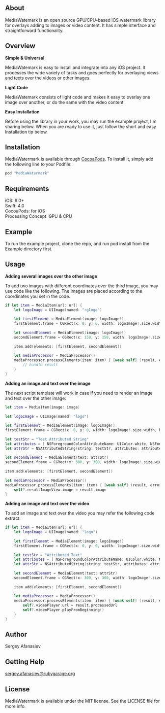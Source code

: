 ## About

MediaWatemark is an open source GPU/CPU-based iOS watermark library for overlays adding to images or video content. It has simple interface and straightforward functionality.

## Overview
__Simple & Universal__

MediaWatemark is easy to install and integrate into any iOS project. It processes the wide variety of tasks and goes perfectly for overlaying views and texts over the videos or other images.  

__Light Code__

MediaWatemark consists of light code and makes it easy to overlay one image over another, or do the same with the video content.

__Easy Installation__

Before using the library in your work, you may run the example project, I'm sharing below. When you are ready to use it, just follow the short and easy Installation tip below.


## Installation

MediaWatermark is available through [CocoaPods](http://cocoapods.org). To install
it, simply add the following line to your Podfile:

```ruby
pod "MediaWatermark"
```
## Requirements

iOS: 9.0+  
Swift: 4.0  
CocoaPods: for iOS  
Processing Concept: GPU & CPU

## Example
To run the example project, clone the repo, and run pod install from the Example directory first.

## Usage
__Adding several images over the other image__

To add two images with different coordinates over the third image, you may use code like the following. The images are placed according to the coordinates you set in the code.

```swift
if let item = MediaItem(url: url) {
    let logoImage = UIImage(named: "rglogo")
            
    let firstElement = MediaElement(image: logoImage!)
    firstElement.frame = CGRect(x: 0, y: 0, width: logoImage!.size.width, height: logoImage!.size.height)
            
    let secondElement = MediaElement(image: logoImage!)
    secondElement.frame = CGRect(x: 150, y: 150, width: logoImage!.size.width, height: logoImage!.size.height)
                        
    item.add(elements: [firstElement, secondElement])
            
    let mediaProcessor = MediaProcessor()
    mediaProcessor.processElements(item: item) { [weak self] (result, error) in
    	// handle result            
    }
}
```

__Adding an image and text over the image__

The next script template will work in case if you need to render an image and text over the other image:

```swift
let item = MediaItem(image: image)
        
let logoImage = UIImage(named: "logo")
        
let firstElement = MediaElement(image: logoImage!)
firstElement.frame = CGRect(x: 0, y: 0, width: logoImage!.size.width, height: logoImage!.size.height)
                
let testStr = "Test Attributed String"
let attributes = [ NSForegroundColorAttributeName: UIColor.white, NSFontAttributeName: UIFont.systemFont(ofSize: 35) ]
let attrStr = NSAttributedString(string: testStr, attributes: attributes)
        
let secondElement = MediaElement(text: attrStr)
secondElement.frame = CGRect(x: 300, y: 300, width: logoImage!.size.width, height: logoImage!.size.height)
        
item.add(elements: [firstElement, secondElement])
        
let mediaProcessor = MediaProcessor()
mediaProcessor.processElements(item: item) { [weak self] (result, error) in
    self?.resultImageView.image = result.image
}
```

__Adding an image and text over the video__

To add an image and text over the video you may refer the following code extract:

```swift
if let item = MediaItem(url: url) {
	let logoImage = UIImage(named: "logo")
            
	let firstElement = MediaElement(image: logoImage!)
	firstElement.frame = CGRect(x: 0, y: 0, width: logoImage!.size.width, height: logoImage!.size.height)
            
	let testStr = "Attributed Text"
	let attributes = [ NSForegroundColorAttributeName: UIColor.white, NSFontAttributeName: UIFont.systemFont(ofSize: 35) ]
	let attrStr = NSAttributedString(string: testStr, attributes: attributes)
            
	let secondElement = MediaElement(text: attrStr)
	secondElement.frame = CGRect(x: 300, y: 300, width: logoImage!.size.width, height: logoImage!.size.height)
            
    item.add(elements: [firstElement, secondElement])
            
    let mediaProcessor = MediaProcessor()
    mediaProcessor.processElements(item: item) { [weak self] (result, error) in
        self?.videoPlayer.url = result.processedUrl
        self?.videoPlayer.playFromBeginning()
    }
}
```

## Author

Sergey Afanasiev

## Getting Help

sergey.afanasiev@rubygarage.org

## License

MediaWatermark is available under the MIT license. See the LICENSE file for more info.
